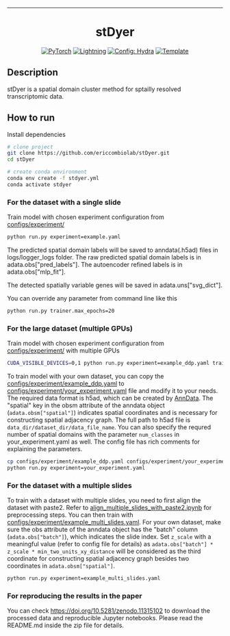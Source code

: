 
---

<div align="center">

# stDyer

<a href="https://pytorch.org/get-started/locally/"><img alt="PyTorch" src="https://img.shields.io/badge/PyTorch-ee4c2c?logo=pytorch&logoColor=white"></a>
<a href="https://pytorchlightning.ai/"><img alt="Lightning" src="https://img.shields.io/badge/-Lightning-792ee5?logo=pytorchlightning&logoColor=white"></a>
<a href="https://hydra.cc/"><img alt="Config: Hydra" src="https://img.shields.io/badge/Config-Hydra-89b8cd"></a>
<a href="https://github.com/ashleve/lightning-hydra-template"><img alt="Template" src="https://img.shields.io/badge/-Lightning--Hydra--Template-017F2F?style=flat&logo=github&labelColor=gray"></a><br>
</div>

## Description

stDyer is a spatial domain cluster method for sptailly resolved transcriptomic data.

## How to run

Install dependencies

```bash
# clone project
git clone https://github.com/ericcombiolab/stDyer.git
cd stDyer

# create conda environment
conda env create -f stdyer.yml
conda activate stdyer
```

### For the dataset with a single slide
Train model with chosen experiment configuration from [configs/experiment/](configs/experiment/)

```bash
python run.py experiment=example.yaml
```

The predicted spatial domain labels will be saved to anndata(.h5ad) files in logs/logger_logs folder. The raw predicted spatial domain labels is in adata.obs["pred_labels"]. The autoencoder refined labels is in adata.obs["mlp_fit"].


The detected spatially variable genes will be saved in adata.uns["svg_dict"].

You can override any parameter from command line like this

```bash
python run.py trainer.max_epochs=20
```

### For the large dataset (multiple GPUs)
Train model with chosen experiment configuration from [configs/experiment/](configs/experiment/) with multiple GPUs

```bash
CUDA_VISIBLE_DEVICES=0,1 python run.py experiment=example_ddp.yaml trainer.devices=2
```

To train model with your own dataset, you can copy the [configs/experiment/example_ddp.yaml](configs/experiment/example_ddp.yaml) to [configs/experiment/your_experiment.yaml](configs/experiment/your_experiment.yaml) file and modify it to your needs. The required data format is h5ad, which can be created by [AnnData](https://anndata.readthedocs.io/en/latest/). The "spatial" key in the obsm attribute of the anndata object (`adata.obsm["spatial"]`) indicates spatial coordinates and is necessary for constructing spatial adjacency graph. The full path to h5ad file is `data_dir/dataset_dir/data_file_name`. You can also specify the requred number of spatial domains with the parameter `num_classes` in your_experiment.yaml as well. The config file has rich comments for explaining the parameters.

```bash
cp configs/experiment/example_ddp.yaml configs/experiment/your_experiment.yaml
python run.py experiment=your_experiment.yaml
```

### For the dataset with a multiple slides
To train with a dataset with multiple slides, you need to first align the dataset with paste2. Refer to [align_multiple_slides_with_paste2.ipynb](align_multiple_slides_with_paste2.ipynb) for preprocessing steps. You can then train with [configs/experiment/example_multi_slides.yaml](configs/experiment/example_multi_slides.yaml). For your own dataset, make sure the obs attribute of the anndata object has the "batch" column (`adata.obs["batch"]`), which indicates the slide index. Set `z_scale` with a meaningful value (refer to config file for details) as `adata.obs["batch"] * z_scale * min_two_units_xy_distance` will be considered as the third coordinate for constructing spatial adjacency graph besides two coordinates in `adata.obsm["spatial"]`.

```bash
python run.py experiment=example_multi_slides.yaml
```

### For reproducing the results in the paper
You can check https://doi.org/10.5281/zenodo.11315102 to download the processed data and reproducible Jupyter notebooks. Please read the README.md inside the zip file for details.
